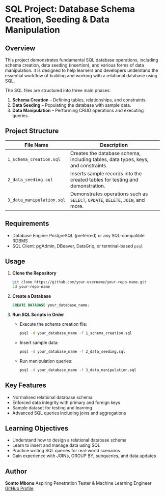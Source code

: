 # SQL Project: Database Schema Creation, Seeding & Data Manipulation

## Overview

This project demonstrates fundamental SQL database operations, including schema creation, data seeding (insertion), and various forms of data manipulation. It is designed to help learners and developers understand the essential workflow of building and working with a relational database using SQL.

The SQL files are structured into three main phases:

1. **Schema Creation** – Defining tables, relationships, and constraints.
2. **Data Seeding** – Populating the database with sample data.
3. **Data Manipulation** – Performing CRUD operations and executing queries.

## Project Structure

| File Name               | Description                                                                 |
|------------------------|-----------------------------------------------------------------------------|
| `1_schema_creation.sql`  | Creates the database schema, including tables, data types, keys, and constraints. |
| `2_data_seeding.sql`     | Inserts sample records into the created tables for testing and demonstration.    |
| `3_data_manipulation.sql`| Demonstrates operations such as `SELECT`, `UPDATE`, `DELETE`, `JOIN`, and more.  |

## Requirements

- Database Engine: PostgreSQL (preferred) or any SQL-compatible RDBMS
- SQL Client: pgAdmin, DBeaver, DataGrip, or terminal-based `psql`

## Usage

1. **Clone the Repository**

   ```bash
   git clone https://github.com/your-username/your-repo-name.git
   cd your-repo-name

2. **Create a Database**

   ```sql
   CREATE DATABASE your_database_name;
   ```

3. **Run SQL Scripts in Order**

   * Execute the schema creation file:

     ```bash
     psql -d your_database_name -f 1_schema_creation.sql
     ```

   * Insert sample data:

     ```bash
     psql -d your_database_name -f 2_data_seeding.sql
     ```

   * Run manipulation queries:

     ```bash
     psql -d your_database_name -f 3_data_manipulation.sql
     ```

## Key Features

* Normalised relational database schema
* Enforced data integrity with primary and foreign keys
* Sample dataset for testing and learning
* Advanced SQL queries including joins and aggregations

## Learning Objectives

* Understand how to design a relational database schema
* Learn to insert and manage data using SQL
* Practice writing SQL queries for real-world scenarios
* Gain experience with JOINs, GROUP BY, subqueries, and data updates

## Author

**Somto Mbonu**
Aspiring Penetration Tester & Machine Learning Engineer
[GitHub Profile](https://github.com/juto-shogan)

